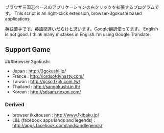 ブラウザ三国志ベースのアプリケーションの右クリックを拡張するプログラムです。
This script is an right-click extension, browser-3gokushi based applications

英語苦手です。英語間違いだらけと思います。Google翻訳使ってます。
English is not good. I think many mistakes in English.I'm using Google Translate.


## Support Game
###browser 3gokushi
* Japan : http://3gokushi.jp/
* France : http://lordsofdynasty.com/
* Taiwan : http://qcsg.17pk.com.tw/
* Thailand : http://sangokushi.in.th/
* Korean : http://sdsam.nexon.com/

### Derived
* browser ikkitousen : http://www.1kibaku.jp/
* L&L (facebook apps lands and legends) : http://apps.facebook.com/landsandlegends/

